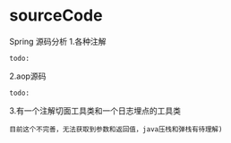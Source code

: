 # sourceCode
Spring 源码分析
  1.各种注解
    
    todo:
  2.aop源码
    
    todo:
  
  3.有一个注解切面工具类和一个日志埋点的工具类
    
    目前这个不完善，无法获取到参数和返回值，java压栈和弹栈有待理解)
  
  

